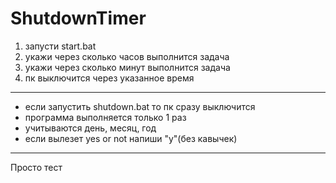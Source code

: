 # ShutdownTimer
1. запусти start.bat
2. укажи через сколько часов выполнится задача
3. укажи через сколько минут выполнится задача
4. пк выключится через указанное время
------------------------------------------------------
- если запустить shutdown.bat то пк сразу выключится
- программа выполняется только 1 раз
- учитываются день, месяц, год
- если вылезет yes or not напиши "y"(без кавычек)
------------------------------------------------------
Просто тест
